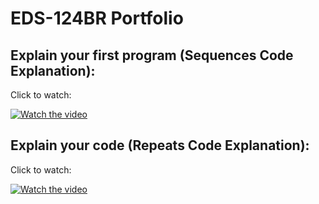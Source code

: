 # EDS-124BR Portfolio

## Explain your first program (Sequences Code Explanation):
Click to watch:

[![Watch the video](https://img.youtube.com/vi/8550ysinSZ0/0.jpg)](https://youtu.be/8550ysinSZ0)

## Explain your code (Repeats Code Explanation):
Click to watch:

[![Watch the video](https://img.youtube.com/vi/f2d7hag3jmc/0.jpg)](https://youtu.be/f2d7hag3jmc)
